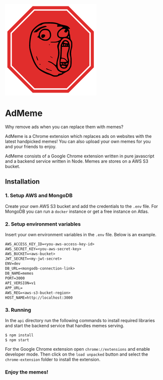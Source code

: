 ![](https://raw.githubusercontent.com/anzemur/ad-meme/master/chrome-extension/images/ad-meme.png)
# AdMeme
Why remove ads when you can replace them with memes?

AdMeme is a Chrome extension which replaces ads on websites with the latest handpicked memes! 
You can also upload your own memes for you and your friends to enjoy.

AdMeme consists of a Google Chrome extension written in pure javascript and a backend service written in Node. Memes are stores on a AWS S3 bucket.

## Installation

### 1. Setup AWS and MongoDB

Create your own AWS S3 bucket and add the credentials to the `.env` file. For MongoDB you can run a `docker` instance or get a free instance on Atlas.

### 2. Setup environment variables

Insert your own environment variables in the `.env` file. Below is an example.

```
AWS_ACCESS_KEY_ID=<you-aws-access-key-id>
AWS_SECRET_KEY=<you-aws-secret-key>
AWS_BUCKET=<aws-bucket>
JWT_SECRET=<my-jwt-secret>
ENV=dev
DB_URL=<mongodb-connection-link>
DB_NAME=memes
PORT=3000
API_VERSION=v1
APP_URL=
AWS_REG=<aws-s3-bucket-region>
HOST_NAME=http://localhost:3000
```

### 3. Running

In the `api` directory run the following commands to install required libraries and start the backend service that handles memes serving.

```
$ npm install
$ npm start
```


For the Google Chrome extension open `chrome://extensions` and enable developer mode. Then click on the `load unpacked` button and select the `chrome-extension` folder to install the extension. 

### Enjoy the memes!
